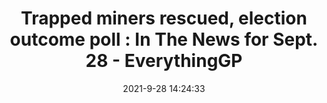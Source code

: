 ---
"title": "Trapped miners rescued, election outcome poll : In The News for Sept. 28 - EverythingGP"
"date": "2021-9-28 14:24:33"
"feed_name": "GOOGLENEWSMINING"
"feed_website": "https://news.google.com/search?q=mining%2Bincident&hl=en-US&gl=US&ceid=US:en"
"feed_rss": "https://news.google.com/rss/search?q=mining%2Bincident&hl=en-US&gl=US&ceid=US:en"
"link": "https://everythinggp.com/2021/09/28/trapped-miners-rescued-election-outcome-poll-in-the-news-for-sept-28/"
"source": "{'href': 'https://everythinggp.com', 'title': 'EverythingGP'}"
"file": "_posts/2021-1-1-f3397647931eb6e828593a6c3818b27eb847c121.md"
"accident": "0"
"drilling": "0"
"dead": "0"
"injured": "0"
"arrested": "0"
"where": "unknown site"
"causes": "unknown"
"place": "unknown place"
---